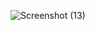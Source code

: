 ![Screenshot (13)](https://github.com/user-attachments/assets/eef081b6-8400-490a-987b-3bc714a52f80)
 
